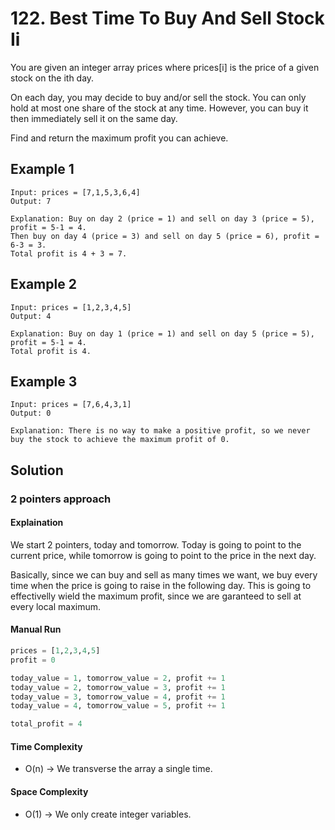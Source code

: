 # 122. Best Time To Buy And Sell Stock Ii

You are given an integer array prices where prices[i] is the price of a given stock on the ith day.

On each day, you may decide to buy and/or sell the stock. You can only hold at most one share of the stock at any time. However, you can buy it then immediately sell it on the same day.

Find and return the maximum profit you can achieve.

## Example 1

```shell
Input: prices = [7,1,5,3,6,4]
Output: 7

Explanation: Buy on day 2 (price = 1) and sell on day 3 (price = 5), profit = 5-1 = 4.
Then buy on day 4 (price = 3) and sell on day 5 (price = 6), profit = 6-3 = 3.
Total profit is 4 + 3 = 7.
```

## Example 2

```shell
Input: prices = [1,2,3,4,5]
Output: 4

Explanation: Buy on day 1 (price = 1) and sell on day 5 (price = 5), profit = 5-1 = 4.
Total profit is 4.

```

## Example 3

```shell
Input: prices = [7,6,4,3,1]
Output: 0

Explanation: There is no way to make a positive profit, so we never buy the stock to achieve the maximum profit of 0.
```

## Solution

### 2 pointers approach

#### Explaination
We start 2 pointers, today and tomorrow. 
Today is going to point to the current price,
while tomorrow is going to point to the price in the next day.

Basically, since we can buy and sell as many times we want,
we buy every time when the price is going to raise in the following day.
This is going to effectivelly wield the maximum profit, since we are
garanteed to sell at every local maximum.


#### Manual Run

```python
prices = [1,2,3,4,5]
profit = 0

today_value = 1, tomorrow_value = 2, profit += 1
today_value = 2, tomorrow_value = 3, profit += 1
today_value = 3, tomorrow_value = 4, profit += 1
today_value = 4, tomorrow_value = 5, profit += 1

total_profit = 4
```


#### Time Complexity

- O(n) -> We transverse the array a single time.

#### Space Complexity

- O(1) -> We only create integer variables.
